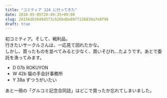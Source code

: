 ```yaml
---
title: "コミティア 124 に行ってきた"
date: 2018-05-05T20:49:35+09:00
slug: 28156db3049d573cb26bd6e89ff22b83da7e8f96
draft: true
---
```


初コミティア。そして、戦利品。  
行きたいサークルさんは、一応見て回れたかな。  
しかし、買ったものを並べてみると少なく、買いそびれ…たようです。あとで委託を漁ってみます。

- D 07b ROKUYON
- W 42b 猫の手会計事務所
- Y 38a ずつうがいたい

あと一冊の「グルコミ記念合同誌」はどこで買ったか忘れてしまいました。

